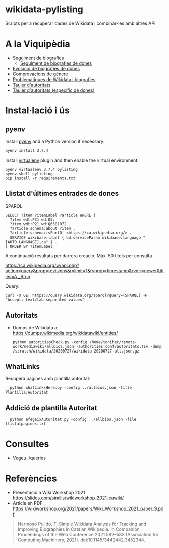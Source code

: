 # wikidata-pylisting
Scripts per a recuperar dades de Wikidata i combinar-les amb altres API


# A la Viquipèdia

* [Seguiment de biografies](https://ca.wikipedia.org/wiki/Usuari:Toniher/Bios)
  * [Seguiment de biografies de dones](https://ca.wikipedia.org/wiki/Viquiprojecte:Viquidones/Progr%C3%A9s)
* [Evolució de biografies de dones](https://ca.wikipedia.org/wiki/Viquiprojecte:Viquidones/Evoluci%C3%B3)
* [Comprovacions de gènere](https://ca.wikipedia.org/wiki/Usuari:Toniher/StatsGender)
* [Problemàtiques de Wikidata i biografies](https://ca.wikipedia.org/wiki/Usuari:Toniher/CheckBios)
* [Tauler d'autoritats](https://ca.wikipedia.org/wiki/Usuari:Toniher/Autoritats)
* [Tauler d'autoritats (específic de dones)](https://ca.wikipedia.org/wiki/Viquiprojecte:Viquidones/Autoritats)

# Instal·lació i ús

## pyenv

Install [pyenv](https://github.com/pyenv/pyenv) and a Python version if necessary:

    pyenv install 3.7.4

Install [virtualenv](https://github.com/pyenv/pyenv-virtualenv) plugin and then enable the virtual environment:

    pyenv virtualenv 3.7.4 pylisting
    pyenv shell pylisting
    pip install -r requirements.txt

## Llistat d'últimes entrades de dones

SPARQL

    SELECT ?item ?itemLabel ?article WHERE {
      ?item wdt:P31 wd:Q5.
      ?item wdt:P21 wd:Q6581072 .
      ?article schema:about ?item .
      ?article schema:isPartOf <https://ca.wikipedia.org/> .
      SERVICE wikibase:label { bd:serviceParam wikibase:language "[AUTO_LANGUAGE],ca" } .
    } ORDER BY ?itemLabel

A continuació resultats per darrera creació. Màx. 50 títols per consulta

https://ca.wikipedia.org/w/api.php?action=query&prop=revisions&rvlimit=1&rvprop=timestamp&rvdir=newer&titles=A._Brun

Query:

    curl -X GET https://query.wikidata.org/sparql?query=(SPARQL) -H "Accept: text/tab-separated-values"

## Autoritats

* Dumps de Wikidata a: https://dumps.wikimedia.org/wikidatawiki/entities/

      python autoritiesCheck.py -config /home/toniher/remote-work/mediawiki/allbios.json -authorities conf/autoritats.tsv -dump /scratch/wikidata/20200727/wikidata-20200727-all.json.gz

## WhatLinks

Recupera pàgines amb plantilla autoritat:

      python whatLinksHere.py -config ../allbios.json -title  Plantilla:Autoritat


## Addició de plantilla Autoritat

      python afegeixAutoritat.py -config ../allbios.json -file llistatpagines.txt

# Consultes

* Vegeu ./queries

# Referències

* Presentació a Wiki Workshop 2021 https://slides.com/similis/wikiworkshop-2021-cawiki/
* Article en PDF https://wikiworkshop.org/2021/papers/Wiki_Workshop_2021_paper_9.pdf


<blockquote>
Hermoso Pulido, T. Simple Wikidata Analysis for Tracking and Improving Biographies in Catalan Wikipedia. in Companion Proceedings of the Web Conference 2021 582–583 (Association for Computing Machinery, 2021). doi:10.1145/3442442.3452344.
</blockquote>
